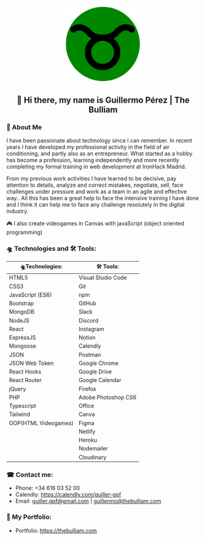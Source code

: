 <div align="center">
    <img src="./logo.png" alt="Logo The Bulliam" width="200">

## 👋 Hi there, my name is Guillermo Pérez | The Bulliam

</div>


### 🚀 About Me
I have been passionate about technology since I can remember. In recent years I have developed my professional activity in the field of air conditioning, and partly also as an entrepreneur. What started as a hobby has become a profession, learning independently and more recently completing my formal training in web development at IronHack Madrid.

From my previous work activities I have learned to be decisive, pay attention to details, analyze and correct mistakes, negotiate, sell, face challenges under pressure and work as a team in an agile and effective way.. All this has been a great help to face the intensive training I have done and I think it can help me to face any challenge resolutely in the digital industry.

🎮 I also create videogames in Canvas with javaScript (object oriented programming)

### 🛸 Technologies and 🛠 Tools:
<div align="center">

| 🛸Technologies:     |    🛠 Tools:        |
| ------------------- | ------------------- |
| HTML5               | Visual Studio Code  |
| CSS3                | Git                 |
| JavaScript (ES6)    | npm                 |
| Bootstrap           | GitHub              |
| MongoDB             | Slack               |
| NodeJS              | Discord             |
| React               | Instagram           |
| ExpressJS           | Notion              |
| Mongoose            | Calendly            |
| JSON                | Postman             |
| JSON Web Token      | Google Chrome       |
| React Hooks         | Google Drive        |
| React Router        | Google Calendar     |
| jQuery              | Firefox             |
| PHP                 | Adobe Photoshop CS6 |
| Typescript          | Office              |
| Tailwind            | Canva               |
| OOP(HTML Videogames)| Figma               |
|                     | Netlify             |
|                     | Heroku              |
|                     | Nodemailer          |
|                     | Cloudinary          |

</div>

### ☎ Contact me:
- Phone:  +34 616 03 52 00
- Calendly:  https://calendly.com/guiller-gpf
- Email:  guiller.gpf@gmail.com | guillermo@thebulliam.com

### 📘 My Portfolio:
- Portfolio: https://thebulliam.com
